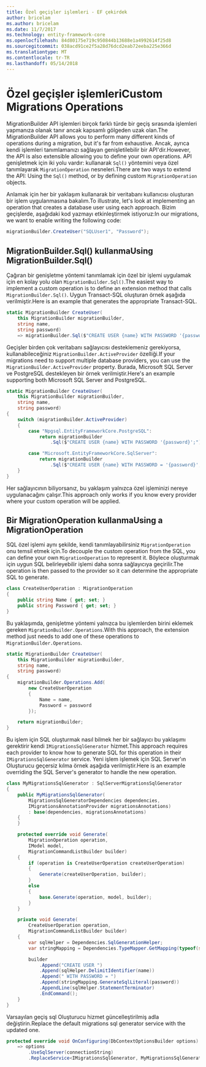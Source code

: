 ```yaml
---
title: Özel geçişler işlemleri - EF çekirdek
author: bricelam
ms.author: bricelam
ms.date: 11/7/2017
ms.technology: entity-framework-core
ms.openlocfilehash: 84d80175e719c950844b13688e1a4992614f25d8
ms.sourcegitcommit: 038acd91ce2f5a28d76dcd2eab72eeba225e366d
ms.translationtype: MT
ms.contentlocale: tr-TR
ms.lasthandoff: 05/14/2018
---
```

<a name="custom-migrations-operations"></a><span data-ttu-id="9311b-102">Özel geçişler işlemleri</span><span class="sxs-lookup"><span data-stu-id="9311b-102">Custom Migrations Operations</span></span>
============================
<span data-ttu-id="9311b-103">MigrationBuilder API işlemleri birçok farklı türde bir geçiş sırasında işlemleri yapmanıza olanak tanır ancak kapsamlı gölgeden uzak olan.</span><span class="sxs-lookup"><span data-stu-id="9311b-103">The MigrationBuilder API allows you to perform many different kinds of operations during a migration, but it's far from exhaustive.</span></span> <span data-ttu-id="9311b-104">Ancak, ayrıca kendi işlemleri tanımlamanızı sağlayan genişletilebilir bir API'dir.</span><span class="sxs-lookup"><span data-stu-id="9311b-104">However, the API is also extensible allowing you to define your own operations.</span></span> <span data-ttu-id="9311b-105">API genişletmek için iki yolu vardır: kullanarak `Sql()` yöntemini veya özel tanımlayarak `MigrationOperation` nesneleri.</span><span class="sxs-lookup"><span data-stu-id="9311b-105">There are two ways to extend the API: Using the `Sql()` method, or by defining custom `MigrationOperation` objects.</span></span>

<span data-ttu-id="9311b-106">Anlamak için her bir yaklaşım kullanarak bir veritabanı kullanıcısı oluşturan bir işlem uygulanmasına bakalım.</span><span class="sxs-lookup"><span data-stu-id="9311b-106">To illustrate, let's look at implementing an operation that creates a database user using each approach.</span></span> <span data-ttu-id="9311b-107">Bizim geçişlerde, aşağıdaki kod yazmayı etkinleştirmek istiyoruz:</span><span class="sxs-lookup"><span data-stu-id="9311b-107">In our migrations, we want to enable writing the following code:</span></span>

``` csharp
migrationBuilder.CreateUser("SQLUser1", "Password");
```

<a name="using-migrationbuildersql"></a><span data-ttu-id="9311b-108">MigrationBuilder.Sql() kullanma</span><span class="sxs-lookup"><span data-stu-id="9311b-108">Using MigrationBuilder.Sql()</span></span>
----------------------------
<span data-ttu-id="9311b-109">Çağıran bir genişletme yöntemi tanımlamak için özel bir işlemi uygulamak için en kolay yolu olan `MigrationBuilder.Sql()`.</span><span class="sxs-lookup"><span data-stu-id="9311b-109">The easiest way to implement a custom operation is to define an extension method that calls `MigrationBuilder.Sql()`.</span></span>
<span data-ttu-id="9311b-110">Uygun Transact-SQL oluşturan örnek aşağıda verilmiştir.</span><span class="sxs-lookup"><span data-stu-id="9311b-110">Here is an example that generates the appropriate Transact-SQL.</span></span>

``` csharp
static MigrationBuilder CreateUser(
    this MigrationBuilder migrationBuilder,
    string name,
    string password)
    => migrationBuilder.Sql($"CREATE USER {name} WITH PASSWORD '{password}';");
```

<span data-ttu-id="9311b-111">Geçişler birden çok veritabanı sağlayıcısı desteklemeniz gerekiyorsa, kullanabileceğiniz `MigrationBuilder.ActiveProvider` özelliği.</span><span class="sxs-lookup"><span data-stu-id="9311b-111">If your migrations need to support multiple database providers, you can use the `MigrationBuilder.ActiveProvider` property.</span></span> <span data-ttu-id="9311b-112">Burada, Microsoft SQL Server ve PostgreSQL destekleyen bir örnek verilmiştir.</span><span class="sxs-lookup"><span data-stu-id="9311b-112">Here's an example supporting both Microsoft SQL Server and PostgreSQL.</span></span>

``` csharp
static MigrationBuilder CreateUser(
    this MigrationBuilder migrationBuilder,
    string name,
    string password)
{
    switch (migrationBuilder.ActiveProvider)
    {
        case "Npgsql.EntityFrameworkCore.PostgreSQL":
            return migrationBuilder
                .Sql($"CREATE USER {name} WITH PASSWORD '{password}';");

        case "Microsoft.EntityFrameworkCore.SqlServer":
            return migrationBuilder
                .Sql($"CREATE USER {name} WITH PASSWORD = '{password}';");
    }
}
```

<span data-ttu-id="9311b-113">Her sağlayıcının biliyorsanız, bu yaklaşım yalnızca özel işleminizi nereye uygulanacağını çalışır.</span><span class="sxs-lookup"><span data-stu-id="9311b-113">This approach only works if you know every provider where your custom operation will be applied.</span></span>

<a name="using-a-migrationoperation"></a><span data-ttu-id="9311b-114">Bir MigrationOperation kullanma</span><span class="sxs-lookup"><span data-stu-id="9311b-114">Using a MigrationOperation</span></span>
---------------------------
<span data-ttu-id="9311b-115">SQL özel işlemi aynı şekilde, kendi tanımlayabilirsiniz `MigrationOperation` onu temsil etmek için.</span><span class="sxs-lookup"><span data-stu-id="9311b-115">To decouple the custom operation from the SQL, you can define your own `MigrationOperation` to represent it.</span></span> <span data-ttu-id="9311b-116">Böylece oluşturmak için uygun SQL belirleyebilir işlemi daha sonra sağlayıcıya geçirilir.</span><span class="sxs-lookup"><span data-stu-id="9311b-116">The operation is then passed to the provider so it can determine the appropriate SQL to generate.</span></span>

``` csharp
class CreateUserOperation : MigrationOperation
{
    public string Name { get; set; }
    public string Password { get; set; }
}
```

<span data-ttu-id="9311b-117">Bu yaklaşımda, genişletme yöntemi yalnızca bu işlemlerden birini eklemek gereken `MigrationBuilder.Operations`.</span><span class="sxs-lookup"><span data-stu-id="9311b-117">With this approach, the extension method just needs to add one of these operations to `MigrationBuilder.Operations`.</span></span>

``` csharp
static MigrationBuilder CreateUser(
    this MigrationBuilder migrationBuilder,
    string name,
    string password)
{
    migrationBuilder.Operations.Add(
        new CreateUserOperation
        {
            Name = name,
            Password = password
        });

    return migrationBuilder;
}
```

<span data-ttu-id="9311b-118">Bu işlem için SQL oluşturmak nasıl bilmek her bir sağlayıcı bu yaklaşımı gerektirir kendi `IMigrationsSqlGenerator` hizmet.</span><span class="sxs-lookup"><span data-stu-id="9311b-118">This approach requires each provider to know how to generate SQL for this operation in their `IMigrationsSqlGenerator` service.</span></span> <span data-ttu-id="9311b-119">Yeni işlem işlemek için SQL Server'ın Oluşturucu geçersiz kılma örnek aşağıda verilmiştir.</span><span class="sxs-lookup"><span data-stu-id="9311b-119">Here is an example overriding the SQL Server's generator to handle the new operation.</span></span>

``` csharp
class MyMigrationsSqlGenerator : SqlServerMigrationsSqlGenerator
{
    public MyMigrationsSqlGenerator(
        MigrationsSqlGeneratorDependencies dependencies,
        IMigrationsAnnotationProvider migrationsAnnotations)
        : base(dependencies, migrationsAnnotations)
    {
    }

    protected override void Generate(
        MigrationOperation operation,
        IModel model,
        MigrationCommandListBuilder builder)
    {
        if (operation is CreateUserOperation createUserOperation)
        {
            Generate(createUserOperation, builder);
        }
        else
        {
            base.Generate(operation, model, builder);
        }
    }

    private void Generate(
        CreateUserOperation operation,
        MigrationCommandListBuilder builder)
    {
        var sqlHelper = Dependencies.SqlGenerationHelper;
        var stringMapping = Dependencies.TypeMapper.GetMapping(typeof(string));

        builder
            .Append("CREATE USER ")
            .Append(sqlHelper.DelimitIdentifier(name))
            .Append(" WITH PASSWORD = ")
            .Append(stringMapping.GenerateSqlLiteral(password))
            .AppendLine(sqlHelper.StatementTerminator)
            .EndCommand();
    }
}
```

<span data-ttu-id="9311b-120">Varsayılan geçiş sql Oluşturucu hizmet güncelleştirilmiş adla değiştirin.</span><span class="sxs-lookup"><span data-stu-id="9311b-120">Replace the default migrations sql generator service with the updated one.</span></span>

``` csharp
protected override void OnConfiguring(DbContextOptionsBuilder options)
    => options
        .UseSqlServer(connectionString)
        .ReplaceService<IMigrationsSqlGenerator, MyMigrationsSqlGenerator>();
```
